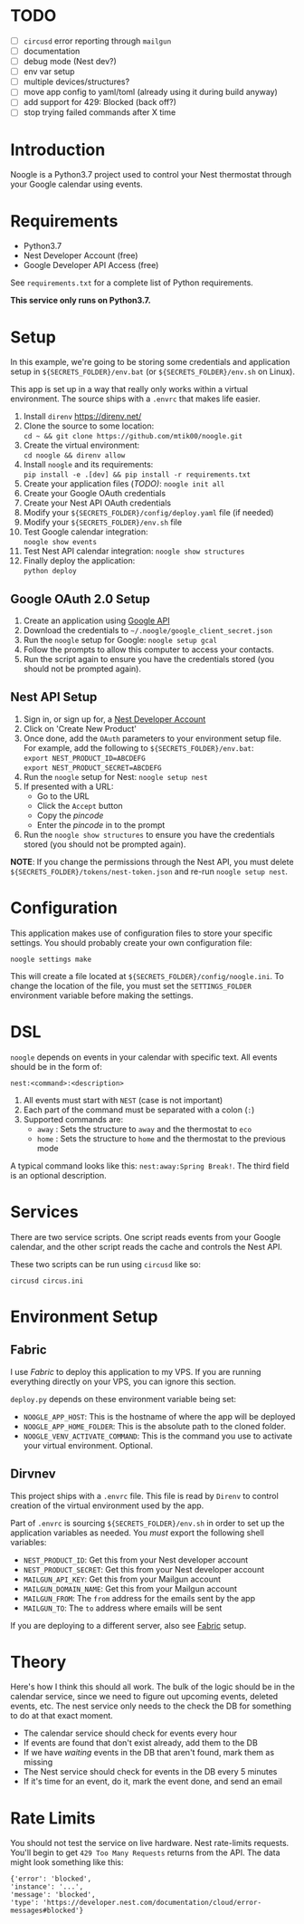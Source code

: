 # TODO

- [ ] `circusd` error reporting through `mailgun`
- [ ] documentation
- [ ] debug mode (Nest dev?)
- [ ] env var setup
- [ ] multiple devices/structures?
- [ ] move app config to yaml/toml (already using it during build anyway)
- [ ] add support for 429: Blocked (back off?)
- [ ] stop trying failed commands after X time
 
# Introduction
Noogle is a Python3.7 project used to control your Nest thermostat through your Google calendar using events.

# Requirements

*   Python3.7
*   Nest Developer Account (free)
*   Google Developer API Access (free)

See `requirements.txt` for a complete list of Python requirements.

**This service only runs on Python3.7.**

# Setup

In this example, we're going to be storing some credentials and application setup
in `${SECRETS_FOLDER}/env.bat` (or `${SECRETS_FOLDER}/env.sh` on Linux).

This app is set up in a way that really only works within a virtual environment.  The source ships with a `.envrc` that makes life easier.

1.  Install `direnv` https://direnv.net/
1.  Clone the source to some location:  
    `cd ~ && git clone https://github.com/mtik00/noogle.git`
1.  Create the virtual environment:  
    `cd noogle && direnv allow`
1.  Install `noogle` and its requirements:  
    `pip install -e .[dev] && pip install -r requirements.txt`
1.  Create your application files (*TODO)*:
    `noogle init all`
1.  Create your Google OAuth credentials
1.  Create your Nest API OAuth credentials
1.  Modify your `${SECRETS_FOLDER}/config/deploy.yaml` file (if needed)
1.  Modify your `${SECRETS_FOLDER}/env.sh` file
1.  Test Google calendar integration:  
    `noogle show events`
1.  Test Nest API calendar integration:
    `noogle show structures`
1.  Finally deploy the application:  
    `python deploy`

## Google OAuth 2.0 Setup

1.  Create an application using [Google API](https://console.developers.google.com/flownest-token.jsons/enableapi?apiid=calendar&pli=1)
1.  Download the credentials to `~/.noogle/google_client_secret.json`
1.  Run the `noogle` setup for Google: `noogle setup gcal`
1.  Follow the prompts to allow this computer to access your contacts.
1.  Run the script again to ensure you have the credentials stored (you should not
    be prompted again).

## Nest API Setup

1.  Sign in, or sign up for, a [Nest Developer Account](https://developers.nest.com/)
1.  Click on 'Create New Product'
1.  Once done, add the `OAuth` parameters to your environment setup file.  For example, add the following to `${SECRETS_FOLDER}/env.bat`:  
    `export NEST_PRODUCT_ID=ABCDEFG`  
    `export NEST_PRODUCT_SECRET=ABCDEFG`  
1.  Run the `noogle` setup for Nest: `noogle setup nest`
1.  If presented with a URL:
    *   Go to the URL
    *   Click the `Accept` button
    *   Copy the *pincode*
    *   Enter the *pincode* in to the prompt
1.  Run the `noogle show structures` to ensure you have the credentials stored (you should not be prompted again).

**NOTE**: If you change the permissions through the Nest API, you must delete `${SECRETS_FOLDER}/tokens/nest-token.json` and re-run `noogle setup nest`.

# Configuration

This application makes use of configuration files to store your specific
settings.  You should probably create your own configuration file:

    noogle settings make

This will create a file located at `${SECRETS_FOLDER}/config/noogle.ini`.  To change the location of the file, you must set the `SETTINGS_FOLDER` environment variable before making the settings.

# DSL
`noogle` depends on events in your calendar with specific text.  All events should be in the form of:

    nest:<command>:<description>

1.  All events must start with `NEST` (case is not important)
1.  Each part of the command must be separated with a colon (`:`)
1.  Supported commands are:
    *   `away` : Sets the structure to `away` and the thermostat to `eco`
    *   `home` : Sets the structure to `home` and the thermostat to the previous mode

A typical command looks like this: `nest:away:Spring Break!`.  The third field
is an optional description.

# Services
There are two service scripts.  One script reads events from your Google calendar, and the other script reads the cache and controls the Nest API.

These two scripts can be run using `circusd` like so:

    circusd circus.ini

# Environment Setup
## Fabric
I use *Fabric* to deploy this application to my VPS.  If you are running everything directly on your VPS, you can ignore this section.

`deploy.py` depends on these environment variable being set:
*   `NOOGLE_APP_HOST`: This is the hostname of where the app will be deployed
*   `NOOGLE_APP_HOME_FOLDER`: This is the absolute path to the cloned folder.
*   `NOOGLE_VENV_ACTIVATE_COMMAND`: This is the command you use to activate your virtual environment.  Optional.

## Dirvnev
This project ships with a `.envrc` file.  This file is read by `Direnv` to control creation of the virtual environment used by the app.

Part of `.envrc` is sourcing `${SECRETS_FOLDER}/env.sh` in order to set up the application variables as needed.  You *must* export the following shell variables:
*   `NEST_PRODUCT_ID`: Get this from your Nest developer account
*   `NEST_PRODUCT_SECRET`: Get this from your Nest developer account
*   `MAILGUN_API_KEY`: Get this from your Mailgun account
*   `MAILGUN_DOMAIN_NAME`: Get this from your Mailgun account
*   `MAILGUN_FROM`: The `from` address for the emails sent by the app
*   `MAILGUN_TO`: The `to` address where emails will be sent

If you are deploying to a different server, also see [Fabric](#Fabric) setup.

# Theory
Here's how I think this should all work.  The bulk of the logic should be in the calendar service, since we need to figure out upcoming events, deleted events, etc.  The nest service only needs to the check the DB for something to do at that exact moment.

*   The calendar service should check for events every hour
*   If events are found that don't exist already, add them to the DB
*   If we have *waiting* events in the DB that aren't found, mark them as missing
*   The Nest service should check for events in the DB every 5 minutes
*   If it's time for an event, do it, mark the event done, and send an email

# Rate Limits
You should not test the service on live hardware.  Nest rate-limits requests.  You'll begin to get `429 Too Many Requests` returns from the API.  The data might look something like this:

    {'error': 'blocked',
    'instance': '...',
    'message': 'blocked',
    'type': 'https://developer.nest.com/documentation/cloud/error-messages#blocked'}
